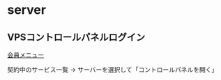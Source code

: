 # server

## VPSコントロールパネルログイン

[会員メニュー](https://secure.sakura.ad.jp/menu/top/)

契約中のサービス一覧 -> サーバーを選択して「コントロールパネルを開く」

